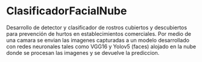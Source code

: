 # ClasificadorFacialNube
Desarrollo de detector y clasificador de rostros cubiertos y descubiertos para prevención de hurtos en establecimientos comerciales.
Por medio de una camara se envian las imagenes capturadas a un modelo desarrollado con redes neuronales tales como VGG16 y Yolov5 (faces) alojado en la nube 
donde se procesan las imagenes y se devuelve la prediccion.
